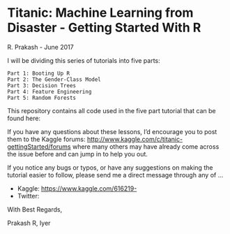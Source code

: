 Titanic: Machine Learning from Disaster - Getting Started With R
================================================================
R. Prakash - June 2017


I will be dividing this series of tutorials into five parts:

    Part 1: Booting Up R
    Part 2: The Gender-Class Model
    Part 3: Decision Trees
    Part 4: Feature Engineering
    Part 5: Random Forests

This repository contains all code used in the five part tutorial that can be found here:

If you have any questions about these lessons, I’d encourage you to post them to the Kaggle forums:
http://www.kaggle.com/c/titanic-gettingStarted/forums
where many others may have already come across the issue before and can jump in to help you out.

If you notice any bugs or typos, or have any suggestions on making the tutorial easier to follow,
please send me a direct message through any of ...

* Kaggle: https://www.kaggle.com/616219-
* Twitter: 

With Best Regards,

Prakash R, Iyer
